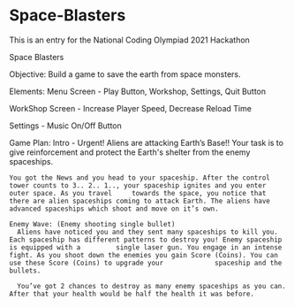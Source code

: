 # Space-Blasters
This is an entry for the National Coding Olympiad 2021 Hackathon

Space Blasters

Objective:
  Build a game to save the earth from space monsters.

Elements:
  Menu Screen -
    Play Button,
    Workshop,
    Settings,
    Quit Button

  WorkShop Screen -
    Increase Player Speed,
    Decrease Reload Time

  Settings -
    Music On/Off Button

Game Plan:
  Intro -
    Urgent! Aliens are attacking Earth’s Base!!
    Your task is to give reinforcement and protect the Earth's shelter from the enemy spaceships.

    You got the News and you head to your spaceship. After the control tower counts to 3.. 2.. 1.., your spaceship ignites and you enter outer space. As you travel     towards the space, you notice that there are alien spaceships coming to attack Earth. The aliens have advanced spaceships which shoot and move on it’s own.

    Enemy Wave: (Enemy shooting single bullet)
      Aliens have noticed you and they sent many spaceships to kill you. Each spaceship has different patterns to destroy you! Enemy spaceship is equipped with a         single laser gun. You engage in an intense fight. As you shoot down the enemies you gain Score (Coins). You can use these Score (Coins) to upgrade your             spaceship and the bullets.

      You’ve got 2 chances to destroy as many enemy spaceships as you can. After that your health would be half the health it was before.

